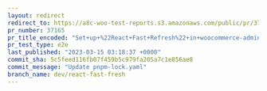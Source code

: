 ```yaml
---
layout: redirect
redirect_to: https://a8c-woo-test-reports.s3.amazonaws.com/public/pr/37165/e2e/index.html
pr_number: 37165
pr_title_encoded: "Set+up+%22React+Fast+Refresh%22+in+woocommerce-admin"
pr_test_type: e2e
last_published: "2023-03-15 03:18:37 +0000"
commit_sha: 5c5feed116fb07f459b5c979fa205a7c1e856ae8
commit_message: "Update pnpm-lock.yaml"
branch_name: dev/react-fast-fresh
---
```

